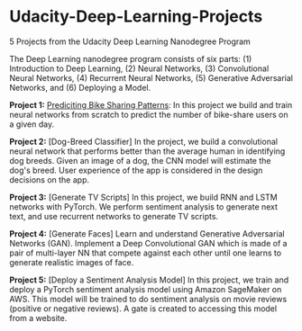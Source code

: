 # Udacity-Deep-Learning-Projects
5 Projects from the Udacity Deep Learning Nanodegree Program 

The Deep Learning nanodegree program consists of six parts: (1) Introduction to Deep Learning, (2) Neural Networks, (3) Convolutional Neural Networks, (4) Recurrent Neural Networks, (5) Generative Adversarial Networks, and (6) Deploying a Model. 


**Project 1:** [Prediciting Bike Sharing Patterns](https://github.com/mailology/Udacity-Deep-Learning-Projects/tree/master/Project-1-Predicting-Bike-Sharing-Patterns): In this project we build and train neural networks from scratch to predict the number of bike-share users on a given day.

**Project 2:** [Dog-Breed Classifier] In the project, we build a convolutional neural network that performs better than the average human in identifying dog breeds. Given an image of a dog, the CNN model will estimate the dog's breed. User experience of the app is considered in the design decisions on the app.

**Project 3:** [Generate TV Scripts] In this project, we build RNN and LSTM networks with PyTorch. We perform sentiment analysis to generate next text, and use recurrent networks to generate TV scripts.

**Project 4:** [Generate Faces] Learn and understand Generative Adversarial Networks (GAN). Implement a Deep Convolutional GAN which is made of a pair of multi-layer NN that compete against each other until one learns to generate realistic images of face.

**Project 5:** [Deploy a Sentiment Analysis Model] In this project, we train and deploy a PyTorch sentiment analysis model using Amazon SageMaker on AWS. This model will be trained to do sentiment analysis on movie reviews (positive or negative reviews). A gate is created to accessing this model from a website.


